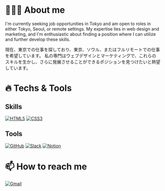 # 🙋🏻‍♀️ About me

I'm currently seeking job opportunities in Tokyo and am open to roles in either Tokyo, Seoul, or remote settings. 
My expertise lies in web design and marketing, and I'm enthusiastic about finding a position where I can utilize and further develop these skills.

現在、東京での仕事を探しており、東京、ソウル、またはフルリモートでの仕事を希望しています。
私の専門はウェブデザインとマーケティングで、これらのスキルを生かし、さらに発展させることができるポジションを見つけたいと熱望しています。

# 🔥 Techs & Tools

## Skills
[![HTML5](https://img.shields.io/badge/HTML5-red?style=for-the-badge&logo=html5&logoColor=white)](https://developer.mozilla.org/en-US/docs/Web/Guide/HTML/HTML5)
[![CSS3](https://img.shields.io/badge/CSS3-blue?style=for-the-badge&logo=css3)](https://developer.mozilla.org/en-US/docs/Web/CSS)

## Tools
[![GitHub](https://img.shields.io/badge/GitHub-black?style=for-the-badge&logo=github)](https://github.com/meijieun)
[![Slack](https://img.shields.io/badge/Slack-4A154B?style=for-the-badge&logo=slack)](https://slack.com/)
[![Notion](https://img.shields.io/badge/Notion-black?style=for-the-badge&logo=notion)](https://www.notion.so/)

# 📫 How to reach me
[![Gmail](https://img.shields.io/badge/Gmail-red?style=for-the-badge&logo=gmail&color=343434)](mailto:meijieun.kim@gmail.com)

<!---
meijieun/meijieun is a ✨ special ✨ repository because its `README.md` (this file) appears on your GitHub profile.
You can click the Preview link to take a look at your changes.
--->
